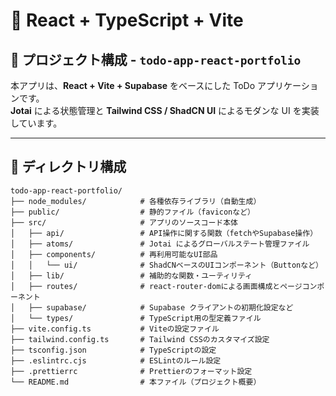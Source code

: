 # 🚀 React + TypeScript + Vite

## 📁 プロジェクト構成 - `todo-app-react-portfolio`

本アプリは、**React + Vite + Supabase** をベースにした ToDo アプリケーションです。  
**Jotai** による状態管理と **Tailwind CSS / ShadCN UI** によるモダンな UI を実装しています。

---

## 📂 ディレクトリ構成

<!-- <details> -->
<!-- <summary>展開して表示</summary> -->

```plaintext
todo-app-react-portfolio/
├── node_modules/            # 各種依存ライブラリ（自動生成）
├── public/                  # 静的ファイル（faviconなど）
├── src/                     # アプリのソースコード本体
│   ├── api/                 # API操作に関する関数（fetchやSupabase操作）
│   ├── atoms/               # Jotai によるグローバルステート管理ファイル
│   ├── components/          # 再利用可能なUI部品
│   │   └── ui/              # ShadCNベースのUIコンポーネント（Buttonなど）
│   ├── lib/                 # 補助的な関数・ユーティリティ
│   ├── routes/              # react-router-domによる画面構成とページコンポーネント
│   ├── supabase/            # Supabase クライアントの初期化設定など
│   └── types/               # TypeScript用の型定義ファイル
├── vite.config.ts           # Viteの設定ファイル
├── tailwind.config.ts       # Tailwind CSSのカスタマイズ設定
├── tsconfig.json            # TypeScriptの設定
├── .eslintrc.cjs            # ESLintのルール設定
├── .prettierrc              # Prettierのフォーマット設定
└── README.md                # 本ファイル（プロジェクト概要）
